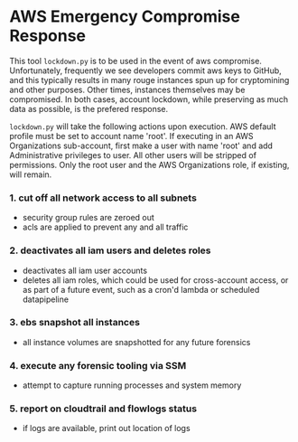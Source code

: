 # AWS Emergency Compromise Response

This tool `lockdown.py` is to be used in the event of aws compromise.  Unfortunately,
frequently we see developers commit aws keys to GitHub, and this typically results in many rouge
instances spun up for cryptomining and other purposes.  Other times, instances themselves may be
compromised. In both cases, account lockdown, while preserving as much data as possible, is the
prefered response.

`lockdown.py` will take the following actions upon execution.  AWS default profile must be set to
account name 'root'.  If executing in an AWS Organizations sub-account, first make a user with name
'root' and add Administrative privileges to user.  All other users will be stripped of permissions.
Only the root user and the AWS Organizations role, if existing, will remain.

### 1. cut off all network access to all subnets
  - security group rules are zeroed out
  - acls are applied to prevent any and all traffic

### 2. deactivates all iam users and deletes roles
  - deactivates all iam user accounts
  - deletes all iam roles, which could be used for cross-account access, or as part of a future event,
      such as a cron'd lambda or scheduled datapipeline

### 3. ebs snapshot all instances
  - all instance volumes are snapshotted for any future forensics

### 4. execute any forensic tooling via SSM
  - attempt to capture running processes and system memory

### 5. report on cloudtrail and flowlogs status
  - if logs are available, print out location of logs
